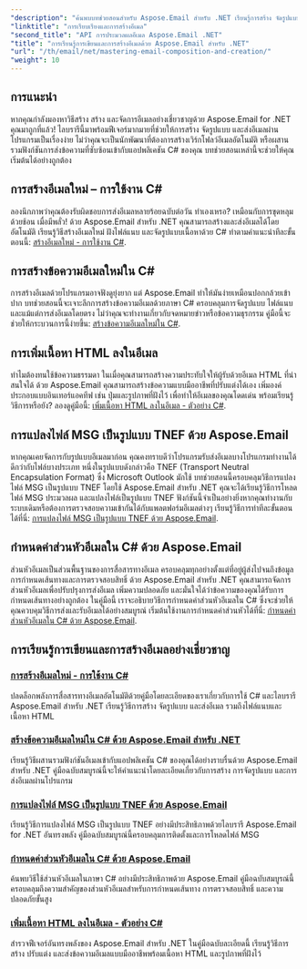 ```yaml
---
"description": "ค้นพบบทช่วยสอนสำหรับ Aspose.Email สำหรับ .NET เรียนรู้การสร้าง จัดรูปแบบ และส่งอีเมลด้วยโปรแกรม รวมถึงฟีเจอร์ขั้นสูง เช่น ไฟล์แนบและเนื้อหา HTML"
"linktitle": "การเรียบเรียงและการสร้างอีเมล"
"second_title": "API การประมวลผลอีเมล Aspose.Email .NET"
"title": "การเรียนรู้การเขียนและการสร้างอีเมลด้วย Aspose.Email สำหรับ .NET"
"url": "/th/email/net/mastering-email-composition-and-creation/"
"weight": 10
---
```


## การแนะนำ

หากคุณกำลังมองหาวิธีสร้าง สร้าง และจัดการอีเมลอย่างเชี่ยวชาญด้วย Aspose.Email for .NET คุณมาถูกที่แล้ว! ไลบรารีนี้มาพร้อมฟีเจอร์มากมายที่ช่วยให้การสร้าง จัดรูปแบบ และส่งอีเมลผ่านโปรแกรมเป็นเรื่องง่าย ไม่ว่าคุณจะเป็นนักพัฒนาที่ต้องการสร้างเวิร์กโฟลว์อีเมลอัตโนมัติ หรือผสานรวมฟังก์ชันการส่งข้อความที่ซับซ้อนเข้ากับแอปพลิเคชัน C# ของคุณ บทช่วยสอนเหล่านี้จะช่วยให้คุณเริ่มต้นได้อย่างถูกต้อง

## การสร้างอีเมลใหม่ – การใช้งาน C#  

ลองนึกภาพว่าคุณต้องรับผิดชอบการส่งอีเมลหลายร้อยฉบับต่อวัน ทำเองเหรอ? เหมือนกับการขุดหลุมด้วยช้อน เมื่อมีพลั่ว! ด้วย Aspose.Email สำหรับ .NET คุณสามารถสร้างและส่งอีเมลได้โดยอัตโนมัติ เรียนรู้วิธีสร้างอีเมลใหม่ ฝังไฟล์แนบ และจัดรูปแบบเนื้อหาด้วย C# ทำตามคำแนะนำทีละขั้นตอนนี้: [สร้างอีเมลใหม่ - การใช้งาน C#](./craft-a-fresh-email-csharp-implementation/).


## การสร้างข้อความอีเมลใหม่ใน C#  

การสร้างอีเมลด้วยโปรแกรมอาจฟังดูยุ่งยาก แต่ Aspose.Email ทำให้มันง่ายเหมือนปอกกล้วยเข้าปาก บทช่วยสอนนี้จะเจาะลึกการสร้างข้อความอีเมลด้วยภาษา C# ครอบคลุมการจัดรูปแบบ ไฟล์แนบ และแม้แต่การส่งอีเมลโดยตรง ไม่ว่าคุณจะทำงานเกี่ยวกับจดหมายข่าวหรือข้อความธุรกรรม คู่มือนี้จะช่วยให้กระบวนการนี้ง่ายขึ้น: [สร้างข้อความอีเมลใหม่ใน C#](./construct-a-new-mail-message-in-csharp/).

## การเพิ่มเนื้อหา HTML ลงในอีเมล  

ทำไมต้องทนใช้ข้อความธรรมดา ในเมื่อคุณสามารถสร้างความประทับใจให้ผู้รับด้วยอีเมล HTML ที่น่าสนใจได้ ด้วย Aspose.Email คุณสามารถสร้างข้อความแบบมืออาชีพที่ปรับแต่งได้เอง เพิ่มองค์ประกอบแบบอินเทอร์แอคทีฟ เช่น ปุ่มและรูปภาพที่ฝังไว้ เพื่อทำให้อีเมลของคุณโดดเด่น พร้อมเรียนรู้วิธีการหรือยัง? ลองดูคู่มือนี้: [เพิ่มเนื้อหา HTML ลงในอีเมล - ตัวอย่าง C#](./add-html-body-to-emails-csharp-example/).

## การแปลงไฟล์ MSG เป็นรูปแบบ TNEF ด้วย Aspose.Email  

หากคุณเคยจัดการกับรูปแบบอีเมลมาก่อน คุณคงทราบดีว่าโปรแกรมรับส่งอีเมลบางโปรแกรมทำงานได้ดีกว่ากับไฟล์บางประเภท หนึ่งในรูปแบบดังกล่าวคือ TNEF (Transport Neutral Encapsulation Format) ซึ่ง Microsoft Outlook มักใช้ บทช่วยสอนนี้ครอบคลุมวิธีการแปลงไฟล์ MSG เป็นรูปแบบ TNEF โดยใช้ Aspose.Email สำหรับ .NET คุณจะได้เรียนรู้วิธีการโหลดไฟล์ MSG ประมวลผล และแปลงไฟล์เป็นรูปแบบ TNEF ฟังก์ชันนี้จำเป็นอย่างยิ่งหากคุณทำงานกับระบบเดิมหรือต้องการตรวจสอบความเข้ากันได้กับแพลตฟอร์มอีเมลต่างๆ เรียนรู้วิธีการทำทีละขั้นตอนได้ที่นี่: [การแปลงไฟล์ MSG เป็นรูปแบบ TNEF ด้วย Aspose.Email](./converting-msg-files-to-tnef-format/).

## กำหนดค่าส่วนหัวอีเมลใน C# ด้วย Aspose.Email  

ส่วนหัวอีเมลเป็นส่วนพื้นฐานของการสื่อสารทางอีเมล ครอบคลุมทุกอย่างตั้งแต่ที่อยู่ผู้ส่งไปจนถึงข้อมูลการกำหนดเส้นทางและการตรวจสอบสิทธิ์ ด้วย Aspose.Email สำหรับ .NET คุณสามารถจัดการส่วนหัวอีเมลเพื่อปรับปรุงการส่งอีเมล เพิ่มความปลอดภัย และมั่นใจได้ว่าข้อความของคุณได้รับการกำหนดเส้นทางอย่างถูกต้อง ในคู่มือนี้ เราจะอธิบายวิธีการกำหนดค่าส่วนหัวอีเมลใน C# ซึ่งจะช่วยให้คุณควบคุมวิธีการส่งและรับอีเมลได้อย่างสมบูรณ์ เริ่มต้นใช้งานการกำหนดค่าส่วนหัวได้ที่นี่: [กำหนดค่าส่วนหัวอีเมลใน C# ด้วย Aspose.Email](./configure-email-headers-in-csharp/).

## การเรียนรู้การเขียนและการสร้างอีเมลอย่างเชี่ยวชาญ
### [การสร้างอีเมลใหม่ - การใช้งาน C#](./craft-a-fresh-email-csharp-implementation/)
ปลดล็อกพลังการสื่อสารทางอีเมลอัตโนมัติด้วยคู่มือโดยละเอียดของเราเกี่ยวกับการใช้ C# และไลบรารี Aspose.Email สำหรับ .NET เรียนรู้วิธีการสร้าง จัดรูปแบบ และส่งอีเมล รวมถึงไฟล์แนบและเนื้อหา HTML
### [สร้างข้อความอีเมลใหม่ใน C# ด้วย Aspose.Email สำหรับ .NET](./construct-a-new-mail-message-in-csharp/)
เรียนรู้วิธีผสานรวมฟังก์ชันอีเมลเข้ากับแอปพลิเคชัน C# ของคุณได้อย่างราบรื่นด้วย Aspose.Email สำหรับ .NET คู่มือฉบับสมบูรณ์นี้จะให้คำแนะนำโดยละเอียดเกี่ยวกับการสร้าง การจัดรูปแบบ และการส่งอีเมลผ่านโปรแกรม
### [การแปลงไฟล์ MSG เป็นรูปแบบ TNEF ด้วย Aspose.Email](./converting-msg-files-to-tnef-format/)
เรียนรู้วิธีการแปลงไฟล์ MSG เป็นรูปแบบ TNEF อย่างมีประสิทธิภาพด้วยไลบรารี Aspose.Email for .NET อันทรงพลัง คู่มือฉบับสมบูรณ์นี้ครอบคลุมการติดตั้งและการโหลดไฟล์ MSG 
### [กำหนดค่าส่วนหัวอีเมลใน C# ด้วย Aspose.Email](./configure-email-headers-in-csharp/)
ค้นพบวิธีใช้ส่วนหัวอีเมลในภาษา C# อย่างมีประสิทธิภาพด้วย Aspose.Email คู่มือฉบับสมบูรณ์นี้ครอบคลุมถึงความสำคัญของส่วนหัวอีเมลสำหรับการกำหนดเส้นทาง การตรวจสอบสิทธิ์ และความปลอดภัยขั้นสูง
### [เพิ่มเนื้อหา HTML ลงในอีเมล - ตัวอย่าง C#](./add-html-body-to-emails-csharp-example/)
สำรวจฟีเจอร์อันทรงพลังของ Aspose.Email สำหรับ .NET ในคู่มือฉบับละเอียดนี้ เรียนรู้วิธีการสร้าง ปรับแต่ง และส่งข้อความอีเมลแบบมืออาชีพพร้อมเนื้อหา HTML และรูปภาพที่ฝังไว้